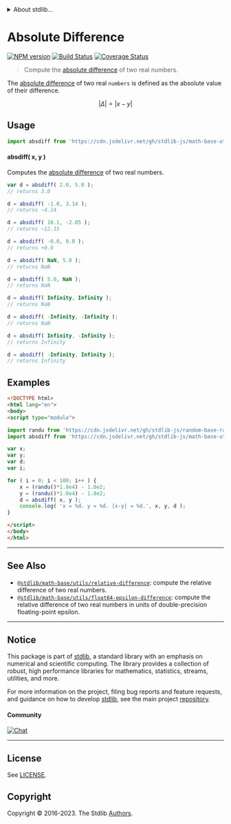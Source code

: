<!--

@license Apache-2.0

Copyright (c) 2018 The Stdlib Authors.

Licensed under the Apache License, Version 2.0 (the "License");
you may not use this file except in compliance with the License.
You may obtain a copy of the License at

   http://www.apache.org/licenses/LICENSE-2.0

Unless required by applicable law or agreed to in writing, software
distributed under the License is distributed on an "AS IS" BASIS,
WITHOUT WARRANTIES OR CONDITIONS OF ANY KIND, either express or implied.
See the License for the specific language governing permissions and
limitations under the License.

-->


<details>
  <summary>
    About stdlib...
  </summary>
  <p>We believe in a future in which the web is a preferred environment for numerical computation. To help realize this future, we've built stdlib. stdlib is a standard library, with an emphasis on numerical and scientific computation, written in JavaScript (and C) for execution in browsers and in Node.js.</p>
  <p>The library is fully decomposable, being architected in such a way that you can swap out and mix and match APIs and functionality to cater to your exact preferences and use cases.</p>
  <p>When you use stdlib, you can be absolutely certain that you are using the most thorough, rigorous, well-written, studied, documented, tested, measured, and high-quality code out there.</p>
  <p>To join us in bringing numerical computing to the web, get started by checking us out on <a href="https://github.com/stdlib-js/stdlib">GitHub</a>, and please consider <a href="https://opencollective.com/stdlib">financially supporting stdlib</a>. We greatly appreciate your continued support!</p>
</details>

# Absolute Difference

[![NPM version][npm-image]][npm-url] [![Build Status][test-image]][test-url] [![Coverage Status][coverage-image]][coverage-url] <!-- [![dependencies][dependencies-image]][dependencies-url] -->

> Compute the [absolute difference][absolute-difference] of two real numbers.

<section class="intro">

The [absolute difference][absolute-difference] of two real `numbers` is defined as the absolute value of their difference.

<!-- <equation class="equation" label="eq:absolute_difference" align="center" raw="|\Delta| = | x - y |" alt="Absolute difference"> -->

```math
|\Delta| = | x - y |
```

<!-- <div class="equation" align="center" data-raw-text="|\Delta| = | x - y |" data-equation="eq:absolute_difference">
    <img src="https://cdn.jsdelivr.net/gh/stdlib-js/stdlib@bb29798906e119fcb2af99e94b60407a270c9b32/lib/node_modules/@stdlib/math/base/utils/absolute-difference/docs/img/equation_absolute_difference.svg" alt="Absolute difference">
    <br>
</div> -->

<!-- </equation> -->

</section>

<!-- /.intro -->



<section class="usage">

## Usage

```javascript
import absdiff from 'https://cdn.jsdelivr.net/gh/stdlib-js/math-base-utils-absolute-difference@esm/index.mjs';
```

#### absdiff( x, y )

Computes the [absolute difference][absolute-difference] of two real numbers.

```javascript
var d = absdiff( 2.0, 5.0 );
// returns 3.0

d = absdiff( -1.0, 3.14 );
// returns ~4.14

d = absdiff( 10.1, -2.05 );
// returns ~12.15

d = absdiff( -0.0, 0.0 );
// returns +0.0

d = absdiff( NaN, 5.0 );
// returns NaN

d = absdiff( 5.0, NaN );
// returns NaN

d = absdiff( Infinity, Infinity );
// returns NaN

d = absdiff( -Infinity, -Infinity );
// returns NaN

d = absdiff( Infinity, -Infinity );
// returns Infinity

d = absdiff( -Infinity, Infinity );
// returns Infinity
```

</section>

<!-- /.usage -->

<section class="examples">

## Examples

<!-- eslint no-undef: "error" -->

```html
<!DOCTYPE html>
<html lang="en">
<body>
<script type="module">

import randu from 'https://cdn.jsdelivr.net/gh/stdlib-js/random-base-randu@esm/index.mjs';
import absdiff from 'https://cdn.jsdelivr.net/gh/stdlib-js/math-base-utils-absolute-difference@esm/index.mjs';

var x;
var y;
var d;
var i;

for ( i = 0; i < 100; i++ ) {
    x = (randu()*1.0e4) - 1.0e2;
    y = (randu()*1.0e4) - 1.0e2;
    d = absdiff( x, y );
    console.log( 'x = %d. y = %d. |x-y| = %d.', x, y, d );
}

</script>
</body>
</html>
```

</section>

<!-- /.examples -->

<!-- Section for related `stdlib` packages. Do not manually edit this section, as it is automatically populated. -->

<section class="related">

* * *

## See Also

-   <span class="package-name">[`@stdlib/math-base/utils/relative-difference`][@stdlib/math/base/utils/relative-difference]</span><span class="delimiter">: </span><span class="description">compute the relative difference of two real numbers.</span>
-   <span class="package-name">[`@stdlib/math-base/utils/float64-epsilon-difference`][@stdlib/math/base/utils/float64-epsilon-difference]</span><span class="delimiter">: </span><span class="description">compute the relative difference of two real numbers in units of double-precision floating-point epsilon.</span>

</section>

<!-- /.related -->

<!-- Section for all links. Make sure to keep an empty line after the `section` element and another before the `/section` close. -->


<section class="main-repo" >

* * *

## Notice

This package is part of [stdlib][stdlib], a standard library with an emphasis on numerical and scientific computing. The library provides a collection of robust, high performance libraries for mathematics, statistics, streams, utilities, and more.

For more information on the project, filing bug reports and feature requests, and guidance on how to develop [stdlib][stdlib], see the main project [repository][stdlib].

#### Community

[![Chat][chat-image]][chat-url]

---

## License

See [LICENSE][stdlib-license].


## Copyright

Copyright &copy; 2016-2023. The Stdlib [Authors][stdlib-authors].

</section>

<!-- /.stdlib -->

<!-- Section for all links. Make sure to keep an empty line after the `section` element and another before the `/section` close. -->

<section class="links">

[npm-image]: http://img.shields.io/npm/v/@stdlib/math-base-utils-absolute-difference.svg
[npm-url]: https://npmjs.org/package/@stdlib/math-base-utils-absolute-difference

[test-image]: https://github.com/stdlib-js/math-base-utils-absolute-difference/actions/workflows/test.yml/badge.svg?branch=main
[test-url]: https://github.com/stdlib-js/math-base-utils-absolute-difference/actions/workflows/test.yml?query=branch:main

[coverage-image]: https://img.shields.io/codecov/c/github/stdlib-js/math-base-utils-absolute-difference/main.svg
[coverage-url]: https://codecov.io/github/stdlib-js/math-base-utils-absolute-difference?branch=main

<!--

[dependencies-image]: https://img.shields.io/david/stdlib-js/math-base-utils-absolute-difference.svg
[dependencies-url]: https://david-dm.org/stdlib-js/math-base-utils-absolute-difference/main

-->

[chat-image]: https://img.shields.io/gitter/room/stdlib-js/stdlib.svg
[chat-url]: https://app.gitter.im/#/room/#stdlib-js_stdlib:gitter.im

[stdlib]: https://github.com/stdlib-js/stdlib

[stdlib-authors]: https://github.com/stdlib-js/stdlib/graphs/contributors

[umd]: https://github.com/umdjs/umd
[es-module]: https://developer.mozilla.org/en-US/docs/Web/JavaScript/Guide/Modules

[deno-url]: https://github.com/stdlib-js/math-base-utils-absolute-difference/tree/deno
[umd-url]: https://github.com/stdlib-js/math-base-utils-absolute-difference/tree/umd
[esm-url]: https://github.com/stdlib-js/math-base-utils-absolute-difference/tree/esm
[branches-url]: https://github.com/stdlib-js/math-base-utils-absolute-difference/blob/main/branches.md

[stdlib-license]: https://raw.githubusercontent.com/stdlib-js/math-base-utils-absolute-difference/main/LICENSE

[absolute-difference]: https://en.wikipedia.org/wiki/Absolute_difference

<!-- <related-links> -->

[@stdlib/math/base/utils/relative-difference]: https://github.com/stdlib-js/math-base-utils-relative-difference/tree/esm

[@stdlib/math/base/utils/float64-epsilon-difference]: https://github.com/stdlib-js/math-base-utils-float64-epsilon-difference/tree/esm

<!-- </related-links> -->

</section>

<!-- /.links -->
